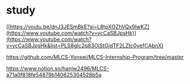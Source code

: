 # study
[[https://youtu.be/dnJ3JESmBkE?si=L8tpXOZhVQx9lwKZ](https://www.youtube.com/watch?v=vcCaSBJpsHk)](https://www.youtube.com/watch?v=vcCaSBJpsHk&list=PLS8gIc2q83OjStGjdTF2LZtc0vefCAbnX)

https://github.com/MLCS-Yonsei/MLCS-Internship-Program/tree/master

https://www.notion.so/hanjw2496/MLCS-a71a0f818fe54879b140625304528b5a
